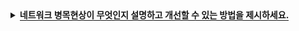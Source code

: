 <details>
  <summary><span style="border-bottom:0.05em solid"><strong>네트워크 병목현상이 무엇인지 설명하고 개선할 수 있는 방법을 제시하세요.</strong></span></summary>
  <hr>

대량의 트래픽이 한곳에 몰려 데이터 흐름이 제한되는 상황을 말합니다.
메모리 용량을 늘리거나 서버-클라이언트 간 네트워크 회선을 네트워크 토폴리지에 기반해서 늘리는 방법 등이 있습니다.

추가질문: 네트워크 토폴리지가 무엇인가요? (네트워크 토폴리지 부분 참고) 
</details>